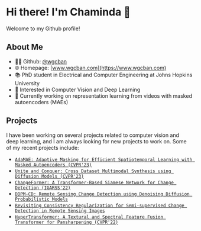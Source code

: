 # Hi there! I'm Chaminda 👋

Welcome to my Github profile!

## About Me

- 👨‍💻 Github: [@wgcban](https://github.com/wgcban)
- 🌐 Homepage: [www.wgcban.com](https://www.wgcban.com)
- 📚 PhD student in Electrical and Computer Engineering at Johns Hopkins University
- 👀 Interested in Computer Vision and Deep Learning
- 🌱 Currently working on representation learning from videos with masked autoencoders (MAEs)

## Projects

I have been working on several projects related to computer vision and deep learning, and I am always looking for new projects to work on. Some of my recent projects include:

- [``AdaMAE: Adaptive Masking for Efficient Spatiotemporal Learning with Masked Autoencoders (CVPR'23)``](https://github.com/wgcban/adamae)
- [``Unite and Conquer: Cross Dataset Multimodal Synthesis using Diffusion Models (CVPR'23)``](https://nithin-gk.github.io/projectpages/Multidiff/index.html)
- [``ChangeFormer: A Transformer-Based Siamese Network for Change Detection (IGARSS'22)``](https://github.com/wgcban/ChangeFormer)
- [``DDPM-CD: Remote Sensing Change Detection using Denoising Diffusion Probabilistic Models``](https://github.com/wgcban/ddpm-cd)
- [``Revisiting Consistency Regularization for Semi-supervised Change Detection in Remote Sensing Images``](https://github.com/wgcban/SemiCD)
- [``HyperTransformer: A Textural and Spectral Feature Fusion Transformer for Pansharpening (CVPR'22)``](https://github.com/wgcban/HyperTransformer)
